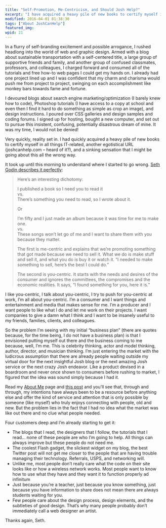 ```yaml
---
title: "Self-Promotion, Me-Centricism, and Should Josh Help?"
excerpt: "I have acquired a heavy pile of new books to certify myself in all things IT-related, an egotistical domain, and a sinking sensation that I might be going about this all the wrong way."
modified: 2016-04-01 01:38:30
tags: ["About JoshCanHelp"]
featured_img:
wpid: 21
---
```


In a flurry of self-branding excitement and possible arrogance, I rushed headlong into the world of web and graphic design. Armed with a blog about sustainable transportation with a self-centered title, a large group of supportive friends and family, and another group of confused classmates, professors, and colleagues, I charged forward and consumed all of the tutorials and free how-to web pages I could get my hands on. I already had one project lined up and I was confident that my charm and charisma would push me from project to project, swinging on each accomplishment like monkey bars towards fame and fortune.

I devoured blogs about search engine marketing/optimization (I barely knew how to code), Photoshop tutorials (I have access to a copy at school and even then I find it hard to do something as simple as crop an image), and design instructions. I poured over CSS galleries and design samples and coding forums. I signed up for hosting, bought a new computer, and set out to pursue this insistent, confusing, potentially disastrous dream of mine. It was my time, I would not be denied!

Very quickly, reality set in. I had quickly acquired a heavy pile of new books to certify myself in all things IT-related, another egotistical URL (joshcanhelp.com – heard of it?), and a sinking sensation that I might be going about this all the wrong way.

It took up until this morning to understand where I started to go wrong. [Seth Godin describes it perfectly](https://seths.blog/2008/04/self-promotion/):

> Here’s an interesting dichotomy:
>
> I published a book so I need you to read it  
> vs.  
> There’s something you need to read, so I wrote about it.
>
> Or
>
> I’m fifty and I just made an album because it was time for me to make one.  
> vs.  
> These songs won’t let go of me and I want to share them with you because they matter.
>
> The first is me-centric and explains that we’re promoting something that got made because we need to sell it. What we do is make stuff and sell it, and what you do is buy it or watch it. “I needed to make something to sell, here’s the best I could do.”
>
> The second is you-centric. It starts with the needs and desires of the consumer and ignores the committees, the compromises and the economic realities. It says, “I found something for you, here it is.”

I like you-centric, I talk about you-centric, I try to push for you-centric at work, I’m all about you-centric. I’m a consumer and I want things and entertainment and media that makes sense for me. I’m a producer and I want people to like what I do and let me work on their projects. I want companies to give a damn what I think and I want to be insanely useful to my friends, families, clients, and colleagues.

So the problem I’m seeing with my initial “business plan” (there are quotes because, for the time being, I do not have a business plan) is that I envisioned putting myself out there and the business coming to me because, well, I’m me. This is celebrity thinking, actor and model thinking, author, director, and musician thinking. I’m just entering the market with the ludicrous assumption that there are already people waiting outside my virtual door for the next insightful Josh blog or the next amazing Josh service or the next crazy Josh endeavor. Like a product devised in a boardroom and never once shown to consumers before rushing to market, I figured that the idea was sound simply because I had it.

Read my [About Me](/about) page and [this post](/josh-can-help-is-alive/) and you’ll see that, through and through, my intentions have always been to be a resource before anything else and offer the kind of service and attention that is only possible by someone (like myself) who truly enjoys connecting with people, old and new. But the problem lies in the fact that I had no idea what the market was like out there and no clue what people needed.

Four customers deep and I’m already starting to get it:

- The blogs that I read, the designers that I follow, the tutorials that I read… none of these people are who I’m going to help. All things can always improve but these people do not need me.
- The coolest Flash gadget, the slickest widget on my blog, the best Twitter post will not get me closer to the people that are having trouble managing their technology. Referrals, USPS, and networking will.
- Unlike me, most people don’t really care what the code on their site looks like or how a wireless network works. Most people want to know how to use what they have and they want it to function properly ad infinitum
- Just because you’re a teacher, just because you know something, just because you have information to share does not mean there are always students waiting for you.
- Few people care about the design process, design elements, and the subtleties of good design. That’s why many people probably don’t immediately call a web designer an artist.

Thanks again, Seth.
